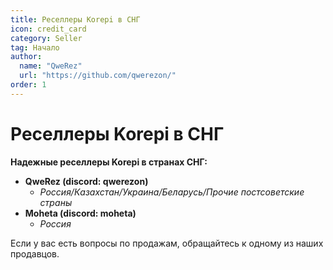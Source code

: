 ```yaml
---
title: Реселлеры Korepi в СНГ
icon: credit_card
category: Seller
tag: Начало
author: 
  name: "QweRez"
  url: "https://github.com/qwerezon/"
order: 1
---
```


# Реселлеры Korepi в СНГ

**Надежные реселлеры Korepi в странах СНГ:**

- **QweRez (discord: qwerezon)**
  - *Россия/Казахстан/Украина/Беларусь/Прочие постсоветские страны*
- **Moheta (discord: moheta)**
  - *Россия*


Если у вас есть вопросы по продажам, обращайтесь к одному из наших продавцов.

